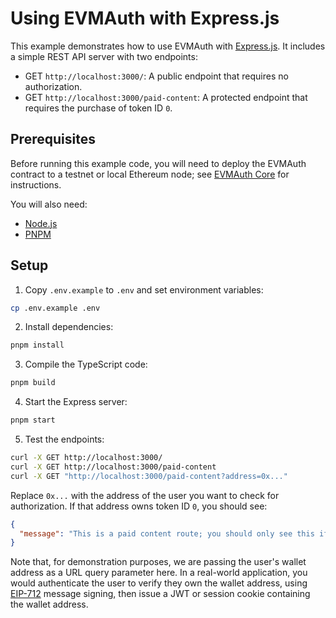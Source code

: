 # Using EVMAuth with Express.js

This example demonstrates how to use EVMAuth with [Express.js](https://expressjs.com/en/5x/api.html). It includes a
simple REST API server with two endpoints:

- GET `http://localhost:3000/`: A public endpoint that requires no authorization.
- GET `http://localhost:3000/paid-content`: A protected endpoint that requires the purchase of token ID `0`.

## Prerequisites

Before running this example code, you will need to deploy the EVMAuth contract to a testnet or local Ethereum node;
see [EVMAuth Core](https://github.com/evmauth/evmauth-core?tab=readme-ov-file#quick-start) for instructions.

You will also need:
- [Node.js](https://nodejs.org/en/download/)
- [PNPM](https://pnpm.io/installation)

## Setup

1. Copy `.env.example` to `.env` and set environment variables:
```sh
cp .env.example .env
```

2. Install dependencies:
```sh
pnpm install
```

3. Compile the TypeScript code:
```sh
pnpm build
```

4. Start the Express server:
```sh
pnpm start
```

5. Test the endpoints:
```sh
curl -X GET http://localhost:3000/
curl -X GET http://localhost:3000/paid-content
curl -X GET "http://localhost:3000/paid-content?address=0x..."
```

Replace `0x...` with the address of the user you want to check for authorization. If that address owns token ID `0`,
you should see:

```json
{
  "message": "This is a paid content route; you should only see this if you purchased the required token."
}
```

Note that, for demonstration purposes, we are passing the user's wallet address as a URL query parameter here.
In a real-world application, you would authenticate the user to verify they own the wallet address, using
[EIP-712] message signing, then issue a JWT or session cookie containing the wallet address.


[EIP-712]: https://eips.ethereum.org/EIPS/eip-712
